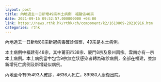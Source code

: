 ```yaml
---
layout: post
title: 內地過去一日新增49宗本土病例　福建佔48宗
date: 2021-09-16 09:52:57.000000000 +08:00
link: https://news.rthk.hk/rthk/ch/component/k2/1610809-20210916.htm
categories: rthk
---
```


內地過去一日新增80宗新冠病毒確診個案，49宗是本土病例。

本土病例中福建有48宗，其中莆田市38宗、廈門8宗及泉州兩宗。雲南亦有一宗本土病例。本土病例當中包含9宗無症狀感染者轉為確診病例，全部在福建，並無新增死亡病例及新增疑似病例。

內地至今有95493人確診，4636人死亡，89980人康復出院。
